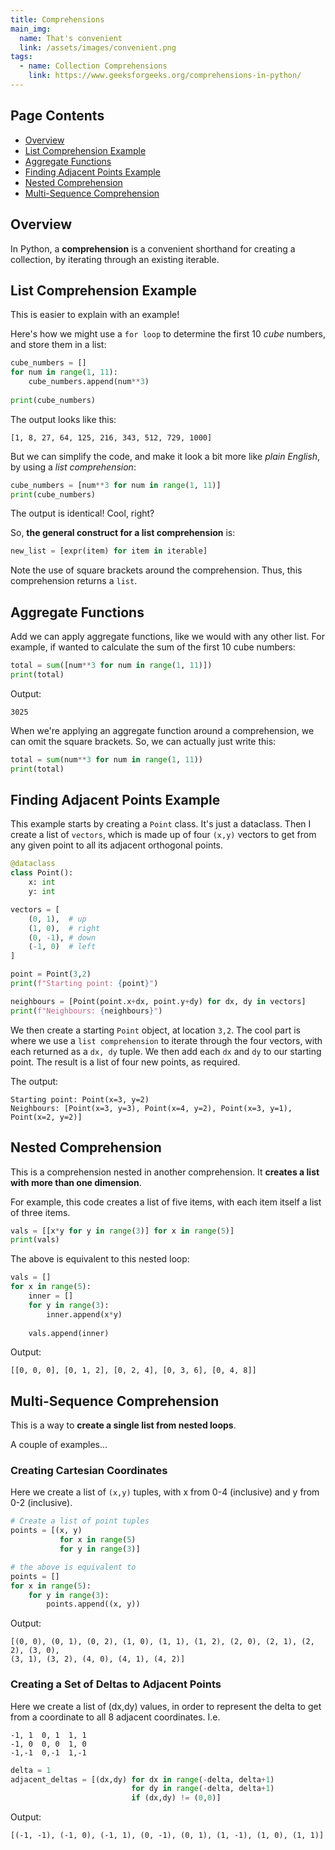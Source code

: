 ```yaml
---
title: Comprehensions
main_img:
  name: That's convenient
  link: /assets/images/convenient.png
tags: 
  - name: Collection Comprehensions
    link: https://www.geeksforgeeks.org/comprehensions-in-python/
---
```

## Page Contents

- [Overview](#overview)
- [List Comprehension Example](#list-comprehension-example)
- [Aggregate Functions](#aggregate-functions)
- [Finding Adjacent Points Example](#finding-adjacent-points-example)
- [Nested Comprehension](#nested-comprehension)
- [Multi-Sequence Comprehension](#multi-sequence-comprehension)

## Overview
In Python, a **comprehension** is a convenient shorthand for creating a collection, by iterating through an existing iterable.

## List Comprehension Example

This is easier to explain with an example!

Here's how we might use a `for loop` to determine the first 10 _cube_ numbers, and store them in a list:

```python
cube_numbers = []
for num in range(1, 11):
    cube_numbers.append(num**3)
    
print(cube_numbers)
```

The output looks like this:

```text
[1, 8, 27, 64, 125, 216, 343, 512, 729, 1000]
```

But we can simplify the code, and make it look a bit more like _plain English_, by using a _list comprehension_:

```python
cube_numbers = [num**3 for num in range(1, 11)]
print(cube_numbers)
```

The output is identical! Cool, right?

So, **the general construct for a list comprehension** is:

```python
new_list = [expr(item) for item in iterable]
```

Note the use of square brackets around the comprehension. Thus, this comprehension returns a `list`.

## Aggregate Functions

Add we can apply aggregate functions, like we would with any other list. For example, if wanted to calculate the sum of the first 10 cube numbers:

```python
total = sum([num**3 for num in range(1, 11)])
print(total)
```

Output:

```text
3025
```

When we're applying an aggregate function around a comprehension, we can omit the square brackets. So, we can actually just write this:

```python
total = sum(num**3 for num in range(1, 11))
print(total)
```

## Finding Adjacent Points Example

This example starts by creating a `Point` class. It's just a dataclass. Then I create a list of `vectors`, which is made up of four `(x,y)` vectors to get from any given point to all its adjacent orthogonal points.

```python
@dataclass
class Point():
    x: int
    y: int

vectors = [
    (0, 1),  # up
    (1, 0),  # right
    (0, -1), # down
    (-1, 0)  # left
]

point = Point(3,2)
print(f"Starting point: {point}")

neighbours = [Point(point.x+dx, point.y+dy) for dx, dy in vectors]
print(f"Neighbours: {neighbours}") 
```

We then create a starting `Point` object, at location `3,2`. The cool part is where we use a `list comprehension` to iterate through the four vectors, with each returned as a `dx, dy` tuple. We then add each `dx` and `dy` to our starting point. The result is a list of four new points, as required.

The output:

```text
Starting point: Point(x=3, y=2)
Neighbours: [Point(x=3, y=3), Point(x=4, y=2), Point(x=3, y=1), Point(x=2, y=2)]
```

## Nested Comprehension

This is a comprehension nested in another comprehension. It **creates a list with more than one dimension**.

For example, this code creates a list of five items, with each item itself a list of three items.

```python
vals = [[x*y for y in range(3)] for x in range(5)]
print(vals)
```

The above is equivalent to this nested loop:

```python
vals = []
for x in range(5):
    inner = []
    for y in range(3):
        inner.append(x*y)
    
    vals.append(inner)
```

Output:

```text
[[0, 0, 0], [0, 1, 2], [0, 2, 4], [0, 3, 6], [0, 4, 8]]
```

## Multi-Sequence Comprehension

This is a way to **create a single list from nested loops**.

A couple of examples...

### Creating Cartesian Coordinates

Here we create a list of `(x,y)` tuples, with x from 0-4 (inclusive) and y from 0-2 (inclusive).

```python
# Create a list of point tuples
points = [(x, y) 
           for x in range(5) 
           for y in range(3)]

# the above is equivalent to
points = []
for x in range(5):
    for y in range(3):
        points.append((x, y))
```

Output:

```text
[(0, 0), (0, 1), (0, 2), (1, 0), (1, 1), (1, 2), (2, 0), (2, 1), (2, 2), (3, 0), 
(3, 1), (3, 2), (4, 0), (4, 1), (4, 2)]
```

### Creating a Set of Deltas to Adjacent Points

Here we create a list of (dx,dy) values, in order to represent the delta to get from a coordinate to all 8 adjacent coordinates.  I.e. 

```text
-1, 1  0, 1  1, 1
-1, 0  0, 0  1, 0
-1,-1  0,-1  1,-1
```

```python
delta = 1
adjacent_deltas = [(dx,dy) for dx in range(-delta, delta+1)
                           for dy in range(-delta, delta+1) 
                           if (dx,dy) != (0,0)]
```

Output:

```text
[(-1, -1), (-1, 0), (-1, 1), (0, -1), (0, 1), (1, -1), (1, 0), (1, 1)]
```
